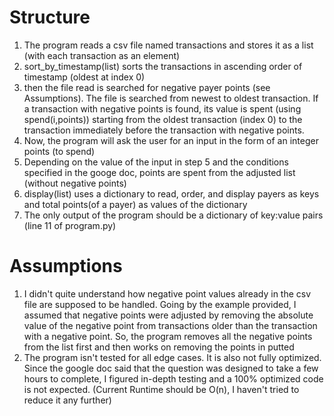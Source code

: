 # Structure
1. The program reads a csv file named transactions and stores it as a list (with each transaction as an element)
2. sort_by_timestamp(list) sorts the transactions in ascending order of timestamp (oldest at index 0)
3. then the file read is searched for negative payer points (see Assumptions). The file is searched from newest to oldest transaction. If a transaction with negative points is found, its value is spent (using spend(i,points)) starting from the oldest transaction (index 0) to the transaction immediately before the transaction with negative points.
4. Now, the program will ask the user for an input in the form of an integer points (to spend)
5. Depending on the value of the input in step 5 and the conditions specified in the googe doc, points are spent from the adjusted list (without negative points)
6. display(list) uses a dictionary to read, order, and display payers as keys and total points(of a payer) as values of the dictionary
7. The only output of the program should be a dictionary of key:value pairs (line 11 of program.py)

# Assumptions
1. I didn't quite understand how negative point values already in the csv file are supposed to be handled. Going by the example provided, I assumed that negative points were adjusted by removing the absolute value of the negative point from transactions older than the transaction with a negative point. So, the program removes all the negative points from the list first and then works on removing the points in putted
2. The program isn't tested for all edge cases. It is also not fully optimized. Since the google doc said that the question was designed to take a few hours to complete, I figured in-depth testing and a 100% optimized code is not expected. (Current Runtime should be O(n), I haven't tried to reduce it any further)
